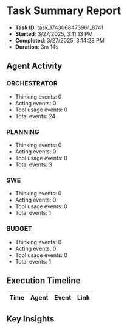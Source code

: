 # Task Summary Report

- **Task ID**: task_1743068473961_8741
- **Started**: 3/27/2025, 3:11:13 PM
- **Completed**: 3/27/2025, 3:14:28 PM
- **Duration**: 3m 14s

## Agent Activity

### ORCHESTRATOR

- Thinking events: 0
- Acting events: 0
- Tool usage events: 0
- Total events: 24

### PLANNING

- Thinking events: 0
- Acting events: 0
- Tool usage events: 0
- Total events: 3

### SWE

- Thinking events: 0
- Acting events: 0
- Tool usage events: 0
- Total events: 1

### BUDGET

- Thinking events: 0
- Acting events: 0
- Tool usage events: 0
- Total events: 1

## Execution Timeline

| Time | Agent | Event | Link |
| ---- | ----- | ----- | ---- |

## Key Insights

